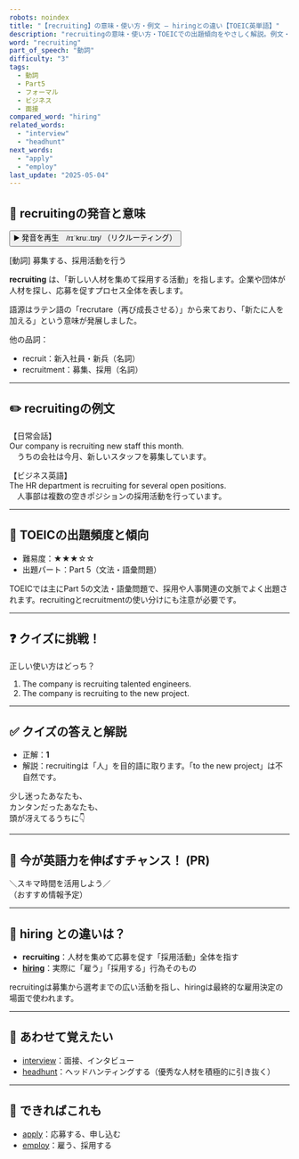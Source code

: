 ```yaml
---
robots: noindex
title: "【recruiting】の意味・使い方・例文 ― hiringとの違い【TOEIC英単語】"
description: "recruitingの意味・使い方・TOEICでの出題傾向をやさしく解説。例文・クイズ付きでhiringとの違いもわかりやすく学べます。"
word: "recruiting"
part_of_speech: "動詞"
difficulty: "3"
tags:
  - 動詞
  - Part5
  - フォーマル
  - ビジネス
  - 面接
compared_word: "hiring"
related_words:
  - "interview"
  - "headhunt"
next_words:
  - "apply"
  - "employ"
last_update: "2025-05-04"
---
```


## 🔰 recruitingの発音と意味

<button class="play-audio" onclick="playTTS('recruiting')">
  <span class="play-audio-main">
    ▶️ 発音を再生　/rɪˈkruː.tɪŋ/
  </span>
  <span class="play-audio-sub">
    （リクルーティング）
  </span>
</button>

[動詞] 募集する、採用活動を行う

**recruiting** は、「新しい人材を集めて採用する活動」を指します。企業や団体が人材を探し、応募を促すプロセス全体を表します。

語源はラテン語の「recrutare（再び成長させる）」から来ており、「新たに人を加える」という意味が発展しました。

他の品詞：  
- recruit：新入社員・新兵（名詞）
- recruitment：募集、採用（名詞）

---

## ✏️ recruitingの例文

【日常会話】  
Our company is recruiting new staff this month.  
　うちの会社は今月、新しいスタッフを募集しています。

【ビジネス英語】  
The HR department is recruiting for several open positions.  
　人事部は複数の空きポジションの採用活動を行っています。

---

## 🎯 TOEICの出題頻度と傾向

- 難易度：★★★☆☆
- 出題パート：Part 5（文法・語彙問題）

TOEICでは主にPart 5の文法・語彙問題で、採用や人事関連の文脈でよく出題されます。recruitingとrecruitmentの使い分けにも注意が必要です。

---

## ❓ クイズに挑戦！

正しい使い方はどっち？

1. The company is recruiting talented engineers.  
2. The company is recruiting to the new project.

---

## ✅ クイズの答えと解説

- 正解：**1**
- 解説：recruitingは「人」を目的語に取ります。「to the new project」は不自然です。

少し迷ったあなたも、  
カンタンだったあなたも、  
頭が冴えてるうちに👇️

---

## 🚀 今が英語力を伸ばすチャンス！ (PR)

<div class="info-center">
＼スキマ時間を活用しよう／<br>  
（おすすめ情報予定）
</div>

---

## 🤔  hiring との違いは？

- **recruiting**：人材を集めて応募を促す「採用活動」全体を指す
- **[hiring](/word/hiring/)**：実際に「雇う」「採用する」行為そのもの

recruitingは募集から選考までの広い活動を指し、hiringは最終的な雇用決定の場面で使われます。

---

## 🧩 あわせて覚えたい

- [interview](/word/interview/)：面接、インタビュー
- [headhunt](/word/headhunt/)：ヘッドハンティングする（優秀な人材を積極的に引き抜く）

---

## 📖 できればこれも

- [apply](/word/apply/)：応募する、申し込む
- [employ](/word/employ/)：雇う、採用する

<!-- cvid: aid08_bid06 -->
